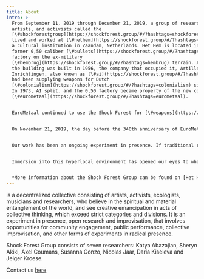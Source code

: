 ```yaml
---
title: About
intro: >-
  From September 11, 2019 through December 21, 2019, a group of researchers,
  artists, and activists called the
  [\#shockforestgroup](https://shockforest.group/#/?hashtags=shockforestgroup)
  lived and worked at [\#hethem](https://shockforest.group/#/?hashtags=hethem),
  a cultural institution in Zaandam, Netherlands. Het Hem is located in the
  former 0,50 caliber [\#bullets](https://shockforest.group/#/?hashtags=bullets)
  factory on the ex-military
  [\#hembrug](https://shockforest.group/#/?hashtags=hembrug) terrain. Although
  the building was built in 1956, the company that occupied it, Artillerie
  Inrichtingen, also known as [\#ai](https://shockforest.group/#/?hashtags=ai),
  had been supplying weapons for Dutch
  [\#colonialism](https://shockforest.group/#/?hashtags=colonialism) since 1679.
  In 1973, AI split, and the 0,50 factory became property of the new company
  [\#eurometaal](https://shockforest.group/#/?hashtags=eurometaal).


  EuroMetaal continued to use the Shock Forest for [\#weapons](https://shockforest.group/#/?hashtags=weapons) and ammunition testing. The Forest was specifically designed and planted to withstand [\#explosions](https://shockforest.group/#/?hashtags=explosions). For half a century, it both insulated the [\#sound](https://shockforest.group/#/?hashtags=sound) of explosive tests and hid military activity from view. By studying the terrain, excavating the man-made myths and clay histories that make up the Forest’s foundation, we have hoped to give voice to the [\#trees](https://shockforest.group/#/?hashtags=trees), [\#waves](https://shockforest.group/#/?hashtags=waves), [\#soil](https://shockforest.group/#/?hashtags=soil) and [\#herons](https://shockforest.group/#/?hashtags=herons) that have lived alongside [\#industrialization](https://shockforest.group/#/?hashtags=industrialization) and [\#militarization](https://shockforest.group/#/?hashtags=militarization) in the terrain for decades.


  On November 21, 2019, the day before the 340th anniversary of EuroMetaal, our [\#exhibition](https://shockforest.group/#/?hashtags=exhibition) No Camouflage opened at Het HEM. The exhibition was a milestone in our artistic research to uncover the truth behind the [\#opacity](https://shockforest.group/#/?hashtags=opacity) of what was on this terrain and what is. It’s an investigation into the [\#duality](https://shockforest.group/#/?hashtags=duality) that emerges over [\#time](https://shockforest.group/#/?hashtags=time), into [\#monument](https://shockforest.group/#/?hashtags=monument) and [\#legality](https://shockforest.group/#/?hashtags=legality) as a paternalistic form of environmental protection, into [\#activism](https://shockforest.group/#/?hashtags=activism) and [\#labor](https://shockforest.group/#/?hashtags=labor) and how they might shape our society today.


  Our work has been an ongoing experiment in presence. If traditional research works in a manner akin to traditional music concerts, with categories defined a priori, [\#scores](https://shockforest.group/#/?hashtags=scores) set with pre-ordered patterns and clear end goals, we work more like a free [\#dance](https://shockforest.group/#/?hashtags=dance) of improvisation, excavating a polyphony of truths, and listening to the [\#reverb](https://shockforest.group/#/?hashtags=reverb) resonate within and through [\#traces](https://shockforest.group/#/?hashtags=traces) of the building’s past.


  Immersion into this hyperlocal environment has opened our eyes to what it means to work in a collective, to allow for [\#cycles](https://shockforest.group/#/?hashtags=cycles) of emergence in former spaces of monodirectional production. We have shown that our process is not only a part of our ongoing work, but also its essence. We have let our voices emerge organically, and we have seen them grow both collectively and individually. We have sought to learn how to incorporate ourselves with the [\#light](https://shockforest.group/#/?hashtags=light) and [\#violence](https://shockforest.group/#/?hashtags=violence) that surrounds us. We hope that those who follow in our footsteps will do the same.


  *More information about the Shock Forest Group can be found on [Het Hem’s website](https://hethem.nl/en/Chapter-Two/Door-Nicolas-Jaar-Shock-Forest-Group).*
---
```

is a decentralized collective consisting of artists, activists, ecologists, musicians and researchers, who believe in the spiritual and material entanglement of the world, and see creative emancipation in acts of collective thinking, which exceed strict categories and divisions. It is an experiment in presence, open research and improvisation, that
involves opportunities for community engagement, public performance, collective improvisation, and other forms of experiments in radical presence. 

Shock Forest Group consists of seven researchers: Katya Abazajian, Sheryn Akiki, Axel Coumans, Susanna Gonzo, Nicolas Jaar, Daria Kiseleva and Jelger Kroese.


Contact us [here](mailto:info@shockforest.group)